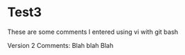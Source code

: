 # Test3
These are some comments I entered using vi with git bash


Version 2 Comments:  Blah blah Blah
